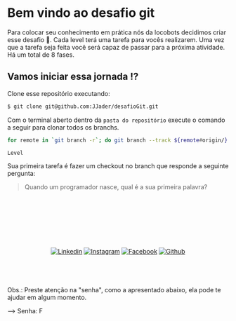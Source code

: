 # Bem vindo ao desafio git

Para colocar seu conhecimento em prática nós da locobots decidimos criar esse desafio 🤩. Cada level terá uma tarefa para vocês realizarem. Uma vez que a tarefa seja feita você será capaz de passar para a próxima atividade. Há um total de 8 fases.

## Vamos iniciar essa jornada !? 

Clone esse repositório executando:

```bash
$ git clone git@github.com:JJader/desafioGit.git
```

Com o terminal aberto dentro da `pasta do repositório` execute o comando a seguir para clonar todos os branchs.

```bash
for remote in `git branch -r`; do git branch --track ${remote#origin/} $remote; done
```

``Level``

Sua primeira tarefa é fazer um checkout no branch que responde a seguinte pergunta:

> Quando um programador nasce, qual é a sua primeira palavra? 

</br>
</br>
</br>
</br>
</br>
</br>

<div align="center" style="margin-bottom:40px">

[![Linkedin](https://img.shields.io/badge/-LinkedIn-blue?style=flat-square&logo=Linkedin&logoColor=white)](https://www.linkedin.com/company/n%C3%BAcleo-de-desenvolvimento-em-rob%C3%B3tica-locobots/)
[![Instagram](https://img.shields.io/badge/-Instagram-red?style=flat-square&logo=Instagram&logoColor=white)](https://www.instagram.com/locobots.ufop/)
[![Facebook](https://img.shields.io/badge/-Facebook-blue?style=flat-square&logo=Facebook&logoColor=white)](https://facebook.com/locobots)
[![Github](https://img.shields.io/badge/-Github-000?style=flat-square&logo=Github&logoColor=white)](https://github.com/locobots)
</div>

</br>

Obs.: Preste atenção na "senha", como a apresentado abaixo, ela pode te ajudar em algum momento.

--> Senha: F


